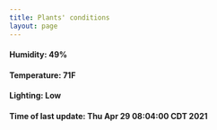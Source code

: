 ```yaml
---
title: Plants' conditions
layout: page
---
```



#### Humidity: 49%
#### Temperature: 71F
#### Lighting: Low
#### Time of last update: Thu Apr 29 08:04:00 CDT 2021
